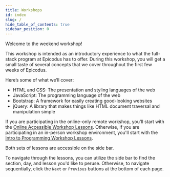 ```yaml
---
title: Workshops
id: index
slug: /
hide_table_of_contents: true
sidebar_position: 0
---
```


Welcome to the weekend workshop! 

This workshop is intended as an introductory experience to what the full-stack program at Epicodus has to offer. During this workshop, you will get a small taste of several concepts that we cover throughout the first few weeks of Epicodus.

Here’s some of what we’ll cover:

* HTML and CSS: The presentation and styling languages of the web
* JavaScript: The programming language of the web
* Bootstrap: A framework for easily creating good-looking websites
* jQuery: A library that makes things like HTML document traversal and manipulation simple

If you are participating in the online-only remote workshop, you'll start with the [Online Accessible Workshop Lessons](/workshops/online-accessible-workshop/welcome-to-the-workshop). Otherwise, if you are participating in an in-person workshop environment, you'll start with the [Intro to Programming Workshop Lessons](/workshops/intro-to-programming-workshop/welcome). 

Both sets of lessons are accessible on the side bar.

To navigate through the lessons, you can utilize the side bar to find the section, day, and lesson you'd like to peruse. Otherwise, to navigate sequentially, click the `Next` or `Previous` buttons at the bottom of each page.
